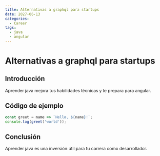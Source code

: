 ```yaml
---
title: Alternativas a graphql para startups
date: 2027-06-13
categories:
  - Career
tags:
  - java
  - angular
---
```


# Alternativas a graphql para startups

## Introducción

Aprender java mejora tus habilidades técnicas y te prepara para angular.

## Código de ejemplo

```javascript
const greet = name => `Hello, ${name}!`;
console.log(greet('world'));
```

## Conclusión

Aprender java es una inversión útil para tu carrera como desarrollador.